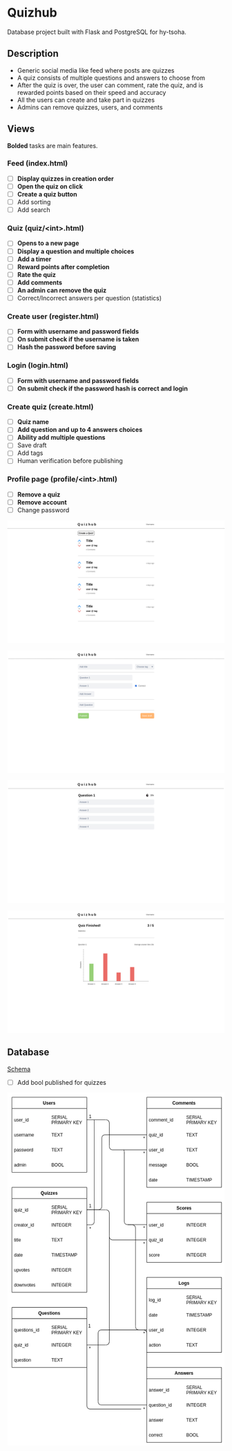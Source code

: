 # Quizhub
Database project built with Flask and PostgreSQL for hy-tsoha.

## Description
- Generic social media like feed where posts are quizzes
- A quiz consists of multiple questions and answers to choose from
- After the quiz is over, the user can comment, rate the quiz, and is rewarded points based on their speed and accuracy
- All the users can create and take part in quizzes
- Admins can remove quizzes, users, and comments

## Views
**Bolded** tasks are main features.

### Feed (index.html)
- [ ] **Display quizzes in creation order**
- [ ] **Open the quiz on click**
- [ ] **Create a quiz button**
- [ ] Add sorting
- [ ] Add search

### Quiz (quiz/\<int>.html)
- [ ] **Opens to a new page**
- [ ] **Display a question and multiple choices**
- [ ] **Add a timer**
- [ ] **Reward points after completion**
- [ ] **Rate the quiz**
- [ ] **Add comments**
- [ ] **An admin can remove the quiz**
- [ ] Correct/Incorrect answers per question (statistics)

### Create user (register.html)
- [ ] **Form with username and password fields**
- [ ] **On submit check if the username is taken**
- [ ] **Hash the password before saving**

### Login (login.html)
- [ ] **Form with username and password fields**
- [ ] **On submit check if the password hash is correct and login**

### Create quiz (create.html)
- [ ] **Quiz name**
- [ ] **Add question and up to 4 answers choices**
- [ ] **Ability add multiple questions**
- [ ] Save draft
- [ ] Add tags
- [ ] Human verification before publishing

### Profile page (profile/\<int>.html)
- [ ] **Remove a quiz**
- [ ] **Remove account**
- [ ] Change password

![](documentation/images/index.png)

![](documentation/images/create-quiz.png)

![](documentation/images/take-quiz.png)

![](documentation/images/quiz-stats.png)

## Database

[Schema](https://github.com/jpasikainen/tsoha-quizhub/blob/master/schema.sql)

- [ ] Add bool published for quizzes 

![](documentation/images/database_chart.png)